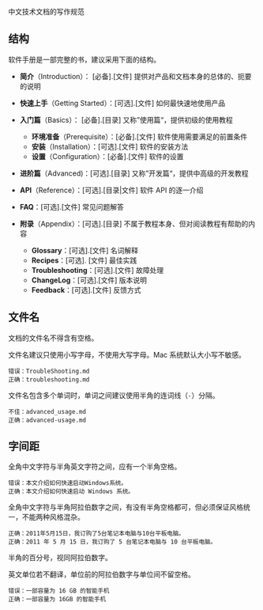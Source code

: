 中文技术文档的写作规范

## 结构

软件手册是一部完整的书，建议采用下面的结构。

- **简介**（Introduction）： [必备].[文件] 提供对产品和文档本身的总体的、扼要的说明

- **快速上手**（Getting Started）：[可选].[文件] 如何最快速地使用产品

- **入门篇**（Basics）： [必备].[目录] 又称”使用篇“，提供初级的使用教程

  - **环境准备**（Prerequisite）：[必备].[文件] 软件使用需要满足的前置条件
  - **安装**（Installation）：[可选].[文件] 软件的安装方法
  - **设置**（Configuration）：[必备].[文件] 软件的设置

- **进阶篇**（Advanced)：[可选].[目录] 又称”开发篇“，提供中高级的开发教程

- **API**（Reference）：[可选].[目录|文件] 软件 API 的逐一介绍

- **FAQ**：[可选].[文件] 常见问题解答

- **附录**（Appendix）：[可选].[目录] 不属于教程本身、但对阅读教程有帮助的内容
  - **Glossary**：[可选].[文件] 名词解释
  - **Recipes**：[可选]. [文件] 最佳实践
  - **Troubleshooting**：[可选].[文件] 故障处理
  - **ChangeLog**：[可选].[文件] 版本说明
  - **Feedback**：[可选].[文件] 反馈方式

## 文件名

文档的文件名不得含有空格。

文件名建议只使用小写字母，不使用大写字母。Mac 系统默认大小写不敏感。

```
错误：TroubleShooting.md
正确：troubleshooting.md 
```

文件名包含多个单词时，单词之间建议使用半角的连词线（`-`）分隔。

```
不佳：advanced_usage.md
正确：advanced-usage.md
```

## 字间距

全角中文字符与半角英文字符之间，应有一个半角空格。

```
错误：本文介绍如何快速启动Windows系统。
正确：本文介绍如何快速启动 Windows 系统。
```

全角中文字符与半角阿拉伯数字之间，有没有半角空格都可，但必须保证风格统一，不能两种风格混杂。

```
正确：2011年5月15日，我订购了5台笔记本电脑与10台平板电脑。
正确：2011 年 5 月 15 日，我订购了 5 台笔记本电脑与 10 台平板电脑。
```

半角的百分号，视同阿拉伯数字。

英文单位若不翻译，单位前的阿拉伯数字与单位间不留空格。

```
错误：一部容量为 16 GB 的智能手机
正确：一部容量为 16GB 的智能手机
```